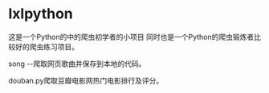 # lxlpython
这是一个Python的中的爬虫初学者的小项目
同时也是一个Python的爬虫锻炼者比较好的爬虫练习项目。

song --爬取网页歌曲并保存到本地的代码。

douban.py爬取豆瓣电影网热门电影排行及评分。

